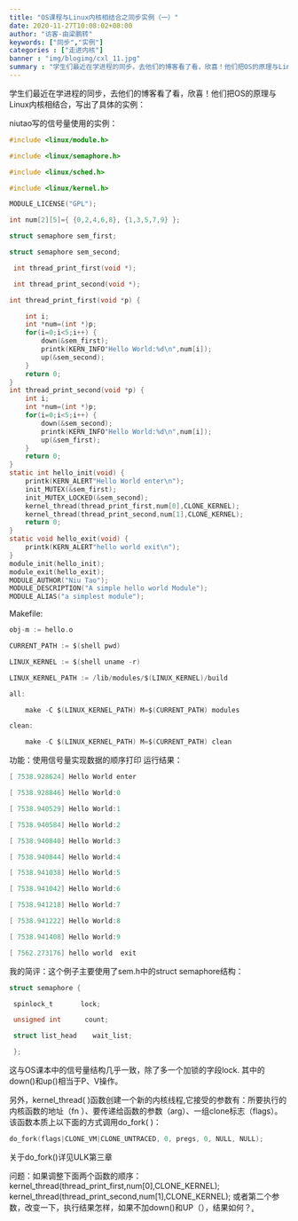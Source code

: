 ```yaml
---
title: "OS课程与Linux内核相结合之同步实例（一）"
date: 2020-11-27T10:08:02+08:00
author: "访客-由梁鹏转"
keywords: ["同步","实例"]
categories : ["走进内核"]
banner : "img/blogimg/cxl_11.jpg"
summary : "学生们最近在学进程的同步，去他们的博客看了看，欣喜！他们把OS的原理与Linux内核相结合，写出了具体的实例"
---
```


学生们最近在学进程的同步，去他们的博客看了看，欣喜！他们把OS的原理与Linux内核相结合，写出了具体的实例：

 

niutao写的信号量使用的实例：

```c
#include <linux/module.h>

#include <linux/semaphore.h>

#include <linux/sched.h>

#include <linux/kernel.h>

MODULE_LICENSE("GPL"); 

int num[2][5]={ {0,2,4,6,8}, {1,3,5,7,9} }; 

struct semaphore sem_first; 

struct semaphore sem_second;

 int thread_print_first(void *);

 int thread_print_second(void *); 

int thread_print_first(void *p) { 

	int i; 
    int *num=(int *)p; 
    for(i=0;i<5;i++) {
        down(&sem_first); 	
        printk(KERN_INFO"Hello World:%d\n",num[i]); 	
        up(&sem_second); 
    } 
    return 0; 
} 
int thread_print_second(void *p) {
    int i; 
    int *num=(int *)p; 
    for(i=0;i<5;i++) { 	
        down(&sem_second); 	
        printk(KERN_INFO"Hello World:%d\n",num[i]); 	
        up(&sem_first); 
    } 
    return 0; 
} 
static int hello_init(void) { 
    printk(KERN_ALERT"Hello World enter\n"); 
    init_MUTEX(&sem_first); 
    init_MUTEX_LOCKED(&sem_second); 
    kernel_thread(thread_print_first,num[0],CLONE_KERNEL);
    kernel_thread(thread_print_second,num[1],CLONE_KERNEL); 
    return 0; 
} 
static void hello_exit(void) { 
    printk(KERN_ALERT"hello world exit\n"); 
} 
module_init(hello_init); 
module_exit(hello_exit); 
MODULE_AUTHOR("Niu Tao"); 
MODULE_DESCRIPTION("A simple hello world Module"); 
MODULE_ALIAS("a simplest module");
```

Makefile: 

```c
obj-m := hello.o 

CURRENT_PATH := $(shell pwd) 

LINUX_KERNEL := $(shell uname -r) 

LINUX_KERNEL_PATH := /lib/modules/$(LINUX_KERNEL)/build 

all: 

	make -C $(LINUX_KERNEL_PATH) M=$(CURRENT_PATH) modules  

clean: 

	make -C $(LINUX_KERNEL_PATH) M=$(CURRENT_PATH) clean
```

功能：使用信号量实现数据的顺序打印 运行结果：

```c
[ 7538.928624] Hello World enter 

[ 7538.928846] Hello World:0 

[ 7538.940529] Hello World:1 

[ 7538.940584] Hello World:2 

[ 7538.940840] Hello World:3 

[ 7538.940844] Hello World:4 

[ 7538.941038] Hello World:5 

[ 7538.941042] Hello World:6 

[ 7538.941218] Hello World:7 

[ 7538.941222] Hello World:8 

[ 7538.941408] Hello World:9 

[ 7562.273176] hello world  exit 
```

 我的简评：这个例子主要使用了sem.h中的struct semaphore结构：

```c
struct semaphore {

 spinlock_t       lock;

 unsigned int      count;

 struct list_head    wait_list;

 };
```

这与OS课本中的信号量结构几乎一致，除了多一个加锁的字段lock. 其中的down()和up()相当于P、V操作。

另外，kernel_thread( )函数创建一个新的内核线程,它接受的参数有：所要执行的内核函数的地址（fn ）、要传递给函数的参数（arg）、一组clone标志（flags）。　该函数本质上以下面的方式调用do_fork( )：

```c
do_fork(flags|CLONE_VM|CLONE_UNTRACED, 0, pregs, 0, NULL, NULL);
```

 

关于do_fork()详见ULK第三章

问题：如果调整下面两个函数的顺序：  kernel_thread(thread_print_first,num[0],CLONE_KERNEL); kernel_thread(thread_print_second,num[1],CLONE_KERNEL);   或者第二个参数，改变一下，执行结果怎样，如果不加down()和UP（），结果如何？[.](http://wwww.kerneltravel.net/index.php/buy-ornidazole-non-prescription)